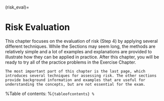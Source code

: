 (risk_eval)=
# Risk Evaluation

This chapter focuses on the evaluation of risk (Step 4) by applying several different techniques. While the Sections may seem long, the methods are relatively simple and a lot of examples and explanations are provided to illustrate how they can be applied in practice. After this chapter, you will be ready to try all of the practice problems in the Exercise Chapter.

```{note}
The most important part of this chapter is the last page, which introduces several techniques for assessing risk. The other sections provide background information and examples that are useful for understanding the concepts, but are not essential for the exam.
```

<!--
```{admonition} MUDE Exam Information
:class: tip, dropdown
You are expected to make simple calculations as illustrated in the following sections: decision analysis, cost benefit analysis and economic optimization. You should understand the difference in the three types of risk described in the safety standards section and be able to make calculations to see if a component or system meets the requirements, as well as recommend simple risk criteria.
``` -->

%Table of contents:
%```{tableofcontents}
%```